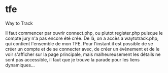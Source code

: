 # tfe
Way to Track

Il faut commencer par ouvrir connect.php, ou plutot register.php puisque le compte jury n'a pas encore été crée.
De là, on a accès a waytotrack.php, qui contient l'ensemble de mon TFE.
Pour l'instant il est possible de se créer un compte et de se connecter avec, 
de créer un évènement et de le voir s'afficher sur la page principale, mais malheureusement les détails ne sont pas accessible, 
il faut que je trouve la parade pour les liens dynamiques...
